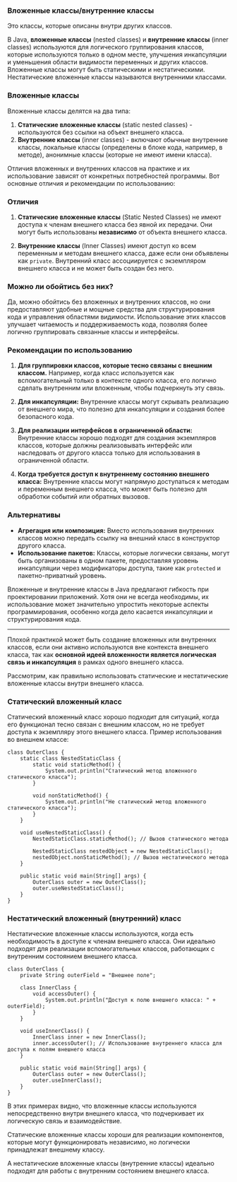 ### Вложенные классы/внутренние классы

Это классы, которые описаны внутри других классов.

В Java, **вложенные классы** (nested classes) и **внутренние классы** (inner classes) используются для логического группирования классов, 
которые используются только в одном месте, улучшения инкапсуляции и уменьшения области видимости переменных и других классов. 
Вложенные классы могут быть статическими и нестатическими. Нестатические вложенные классы называются внутренними классами.

### Вложенные классы

Вложенные классы делятся на два типа:

1. **Статические вложенные классы** (static nested classes) - используются без ссылки на объект внешнего класса.
2. **Внутренние классы** (inner classes) - включают обычные внутренние классы, локальные классы (определены в блоке кода, например, в методе), 
анонимные классы (которые не имеют имени класса).

Отличия вложенных и внутренних классов на практике и их использование зависят от конкретных потребностей программы. 
Вот основные отличия и рекомендации по использованию:

### Отличия

1. **Статические вложенные классы** (Static Nested Classes) не имеют доступа к членам внешнего класса без явной их передачи.
Они могут быть использованы **независимо** от объекта внешнего класса.

2. **Внутренние классы** (Inner Classes) имеют доступ ко всем переменным и методам внешнего класса, даже если они объявлены как `private`.
Внутренний класс ассоциируется с экземпляром внешнего класса и не может быть создан без него.

### Можно ли обойтись без них?

Да, можно обойтись без вложенных и внутренних классов, но они предоставляют удобные и мощные средства для структурирования кода и управления областями видимости.
Использование этих классов улучшает читаемость и поддерживаемость кода, позволяя более логично группировать связанные классы и интерфейсы.

### Рекомендации по использованию

1. **Для группировки классов, которые тесно связаны с внешним классом.**
Например, когда класс используется как вспомогательный только в контексте одного класса, его логично сделать внутренним или вложенным, 
чтобы подчеркнуть эту связь.

2. **Для инкапсуляции:** Внутренние классы могут скрывать реализацию от внешнего мира, что полезно для инкапсуляции и создания более безопасного кода.

3. **Для реализации интерфейсов в ограниченной области:** Внутренние классы хорошо подходят для создания экземпляров классов, 
которые должны реализовывать интерфейс или наследовать от другого класса только для использования в ограниченной области.

4. **Когда требуется доступ к внутреннему состоянию внешнего класса:**
Внутренние классы могут напрямую доступаться к методам и переменным внешнего класса, что может быть полезно для обработки событий или обратных вызовов.

### Альтернативы

- **Агрегация или композиция:** Вместо использования внутренних классов можно передать ссылку на внешний класс в конструктор другого класса.
- **Использование пакетов:** Классы, которые логически связаны, могут быть организованы в одном пакете, предоставляя уровень инкапсуляции через 
модификаторы доступа, такие как `protected` и пакетно-приватный уровень.

Вложенные и внутренние классы в Java предлагают гибкость при проектировании приложений. Хотя они не всегда необходимы, их использование может значительно упростить некоторые аспекты программирования, особенно когда дело касается инкапсуляции и структурирования кода.
___

Плохой практикой может быть создание вложенных или внутренних классов, если они активно используются вне контекста внешнего класса, так как **основной идеей вложенности является логическая связь и инкапсуляция** в рамках одного внешнего класса.

Рассмотрим, как правильно использовать статические и нестатические вложенные классы внутри внешнего класса.

### Статический вложенный класс

Статический вложенный класс хорошо подходит для ситуаций, когда его функционал тесно связан с внешним классом, но не требует доступа к экземпляру этого внешнего класса.
Пример использования во внешнем классе:

```
class OuterClass {
    static class NestedStaticClass {
        static void staticMethod() {
            System.out.println("Статический метод вложенного статического класса");
        }
        
        void nonStaticMethod() {
            System.out.println("Не статический метод вложенного статического класса");
        }
    }
    
    void useNestedStaticClass() {
        NestedStaticClass.staticMethod(); // Вызов статического метода
        
        NestedStaticClass nestedObject = new NestedStaticClass();
        nestedObject.nonStaticMethod(); // Вызов нестатического метода
    }
    
    public static void main(String[] args) {
        OuterClass outer = new OuterClass();
        outer.useNestedStaticClass();
    }
}
```

### Нестатический вложенный (внутренний) класс

Нестатические вложенные классы используются, когда есть необходимость в доступе к членам внешнего класса.
Они идеально подходят для реализации вспомогательных классов, работающих с внутренним состоянием внешнего класса.

```
class OuterClass {
    private String outerField = "Внешнее поле";
    
    class InnerClass {
        void accessOuter() {
            System.out.println("Доступ к полю внешнего класса: " + outerField);
        }
    }
    
    void useInnerClass() {
        InnerClass inner = new InnerClass();
        inner.accessOuter(); // Использование внутреннего класса для доступа к полям внешнего класса
    }
    
    public static void main(String[] args) {
        OuterClass outer = new OuterClass();
        outer.useInnerClass();
    }
}
```

В этих примерах видно, что вложенные классы используются непосредственно внутри внешнего класса, что подчеркивает их логическую связь и взаимодействие.

Статические вложенные классы хороши для реализации компонентов, которые могут функционировать независимо, но логически принадлежат внешнему классу.

А нестатические вложенные классы (внутренние классы) идеально подходят для работы с внутренним состоянием внешнего класса.
